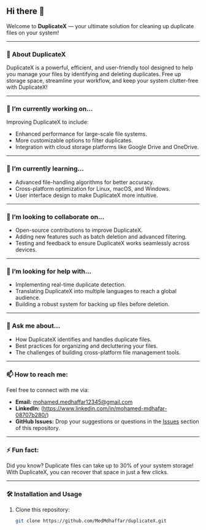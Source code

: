 ## Hi there 👋

Welcome to **DuplicateX** — your ultimate solution for cleaning up duplicate files on your system!

---

### 🚀 About DuplicateX

DuplicateX is a powerful, efficient, and user-friendly tool designed to help you manage your files by identifying and deleting duplicates. Free up storage space, streamline your workflow, and keep your system clutter-free with DuplicateX!

---

### 🔭 I’m currently working on...
Improving DuplicateX to include:
- Enhanced performance for large-scale file systems.
- More customizable options to filter duplicates.
- Integration with cloud storage platforms like Google Drive and OneDrive.

---

### 🌱 I’m currently learning...
- Advanced file-handling algorithms for better accuracy.
- Cross-platform optimization for Linux, macOS, and Windows.
- User interface design to make DuplicateX more intuitive.

---

### 👯 I’m looking to collaborate on...
- Open-source contributions to improve DuplicateX.
- Adding new features such as batch deletion and advanced filtering.
- Testing and feedback to ensure DuplicateX works seamlessly across devices.

---

### 🤔 I’m looking for help with...
- Implementing real-time duplicate detection.
- Translating DuplicateX into multiple languages to reach a global audience.
- Building a robust system for backing up files before deletion.

---

### 💬 Ask me about...
- How DuplicateX identifies and handles duplicate files.
- Best practices for organizing and decluttering your files.
- The challenges of building cross-platform file management tools.

---

### 📫 How to reach me:
Feel free to connect with me via:
- **Email:** mohamed.medhaffar12345@gmail.com
- **LinkedIn:** (https://www.linkedin.com/in/mohamed-mdhafar-08707b280/)
- **GitHub Issues:** Drop your suggestions or questions in the [Issues](https://github.com/MedMdhaffar/duplicateX/issues) section of this repository.

---

### ⚡ Fun fact:
Did you know? Duplicate files can take up to 30% of your system storage! With DuplicateX, you can recover that space in just a few clicks.

---

### 🛠️ Installation and Usage
1. Clone this repository:
   ```bash
   git clone https://github.com/MedMdhaffar/duplicateX.git
